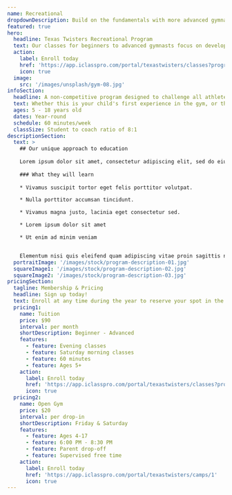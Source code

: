 ```yaml
---
name: Recreational
dropdownDescription: Build on the fundamentals with more advanced gymnastics skills.
featured: true
hero:
  headline: Texas Twisters Recreational Program
  text: Our classes for beginners to advanced gymnasts focus on developing fundamental skills on the vault, uneven bars, beam, and floor. Gymnasts will enjoy learning new skills, making new friends, and discovering the importance of teamwork.
  action:
    label: Enroll today
    href: 'https://app.iclasspro.com/portal/texastwisters/classes?programs=16'
    icon: true
  image:
    src: '/images/unsplash/gym-08.jpg'
infoSection:
  headline: A non-competitive program designed to challenge all athletes
  text: Whether this is your child's first experience in the gym, or they've been a gymnast for years, we have a place for you. Contact us today to schedule an evaluation!
  ages: 5 - 18 years old
  dates: Year-round
  schedule: 60 minutes/week
  classSize: Student to coach ratio of 8:1
descriptionSection:
  text: >
    ## Our unique approach to education
            
    Lorem ipsum dolor sit amet, consectetur adipiscing elit, sed do eiusmod tempor incididunt ut labore et dolore magna aliqua. Nisl pretium fusce id velit ut. Id porta nibh venenatis cras sed felis eget velit. Ut morbi tincidunt augue interdum velit. Ipsum faucibus vitae aliquet nec ullamcorper sit amet. Viverra orci sagittis eu volutpat odio facilisis mauris. Diam quis enim lobortis scelerisque fermentum. Viverra mauris in aliquam sem fringilla. 
        
    ### What they will learn
          
    * Vivamus suscipit tortor eget felis porttitor volutpat.

    * Nulla porttitor accumsan tincidunt.

    * Vivamus magna justo, lacinia eget consectetur sed.

    * Lorem ipsum dolor sit amet

    * Ut enim ad minim veniam


    Elementum nisi quis eleifend quam adipiscing vitae proin sagittis nisl. Viverra vitae congue eu consequat ac felis donec et odio. Euismod nisi porta lorem mollis aliquam ut porttitor. Sed nisi lacus sed viverra tellus. Augue lacus viverra vitae congue eu consequat ac felis donec. Elementum pulvinar etiam non quam lacus. Ut venenatis tellus in metus vulputate. Ultrices dui sapien eget mi proin sed libero enim. Id velit ut tortor pretium viverra suspendisse.
  portraitImage: '/images/stock/program-description-01.jpg'
  squareImage1: '/images/stock/program-description-02.jpg'
  squareImage2: '/images/stock/program-description-03.jpg'
pricingSection:
  tagline: Membership & Pricing
  headline: Sign up today!
  text: Enroll at any time during the year to reserve your spot in the class. Advanced classes will require an evaluation. Please contact us to schedule. We look forward to having you join us!
  pricing1:
    name: Tuition
    price: $90
    interval: per month
    shortDescription: Beginner - Advanced
    features:
      - feature: Evening classes
      - feature: Saturday morning classes
      - feature: 60 minutes
      - feature: Ages 5+
    action:
      label: Enroll today
      href: 'https://app.iclasspro.com/portal/texastwisters/classes?programs=16'
      icon: true
  pricing2:
    name: Open Gym
    price: $20
    interval: per drop-in
    shortDescription: Friday & Saturday
    features:
      - feature: Ages 4-17
      - feature: 6:00 PM - 8:30 PM
      - feature: Parent drop-off
      - feature: Supervised free time
    action:
      label: Enroll today
      href: 'https://app.iclasspro.com/portal/texastwisters/camps/1'
      icon: true
---
```

